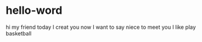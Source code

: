 # hello-word
hi my friend today I creat you now I want to say niece to meet you
I like play basketball 
